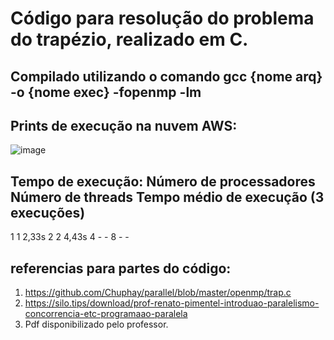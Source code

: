 # Código para resolução do problema do trapézio, realizado em C.

## Compilado utilizando o comando gcc {nome arq} -o {nome exec} -fopenmp -lm
## Prints de execução na nuvem AWS: 
![image](https://user-images.githubusercontent.com/127933971/234531073-24658729-a359-409c-bdd5-7c29066f22af.png)

## Tempo de execução: Número de processadores	Número de threads	Tempo médio de execução (3 execuções)
1	1	2,33s
2	2	4,43s
4	-	-
8	-	-
## referencias para partes do código:
1) https://github.com/Chuphay/parallel/blob/master/openmp/trap.c
2) https://silo.tips/download/prof-renato-pimentel-introduao-paralelismo-concorrencia-etc-programaao-paralela
3) Pdf disponibilizado pelo professor.
